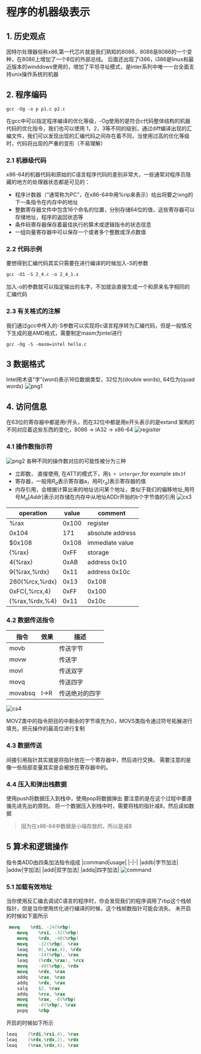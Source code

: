 # 程序的机器级表示
## 1. 历史观点
因特尔处理器俗称x86,第一代芯片就是我们熟知的8086，8088是8086的一个变种，在8086上增加了一个8位的外部总线。
后面还出现了i386，i386是linux和最近版本的winddows使用的，增加了平坦寻址模式，是inter系列中唯一一台全面支持unix操作系统的机器

## 2. 程序编码
```shell
gcc -Og -o p p1.c p2.c 
```
在gcc中可以指定程序编译的优化等级，-Og使用的是符合c代码整体结构的机器代码的优化指令，我们也可以使用 1，2，3等不同的级别，通过diff编译出现的汇编文件，我们可以发现出现的汇编代码之间存在着不同，当使用过高的优化等级时，代码将出现的严重的变形（不易理解）

### 2.1 机器级代码
x86-64的机器代码和原始的C语言程序代码的差别非常大，一些通常对程序员隐藏的地方的处理器状态都是可见的：
- 程序计数器（“通常称为PC”，在x86-64中用%rip来表示）给出将要之ixng的下一条指令在内存中的地址
- 整数寄存器文件中包含16个命名的位置，分别存储64位的值，这些寄存器可以存储地址，程序的返回状态等
- 条件码寄存器保存着最佳执行的算术或逻辑指令的状态信息
- 一组向量寄存器中可以保存一个或者多个整数或浮点数值

### 2.2 代码示例
要想得到汇编代码其实只需要在进行编译的时候加入-S的参数
```latex
gcc -O1 -S 2_4.c -o 2_4_1.s
```
加入-o的参数就可以指定输出的名字，不加就会直接生成一个和原来名字相同的汇编代码

### 2.3 有关格式的注解
我们通过gcc中传入的-S参数可以实现将c语言程序转为汇编代码，但是一般情况下生成的是AMD格式，需要制定masm为intel进行
```shell
gcc -Og -S -masm=intel hello.c
```

## 3 数据格式
Intel用术语“字”(word)表示16位数据类型，32位为(double words), 64位为(quad words)
![png1](./../img/cs1.png)

## 4. 访问信息
在63位的寄存器中都是用r开头，而在32位中都是用e开头表示的是extand
架构的不同对应着这些东西的变化，8086 -> IA32 -> x86-64
![regisiter](../img/reg.png)
### 4.1 操作数指示符
![png2](../img/cs2.png)
各种不同的操作数对应的可能性被分为三种
- 立即数， 直接使用, 在ATT的模式下，用`$ + interger`,for example `$0x3f`
- 寄存器，一般用$R_a$表示寄存器a，用$R[r_a]$表示寄存器的值
- 内存引用，会根据计算出来的地址访问某个地址，类似于我们的偏移地址,用符号$M_a[Addr]$表示对存储在内存中从地址ADDr开始的b个字节值的引用
![cs3](../img/cs3.png)

|operation|value|comment|
|-|-|-|
|%rax|0x100|register|
|0x104|171|absolute address|
|$0x108|0x108|immediate value|
|{%rax}|0xFF|storage|
|4{%rax}|0xAB|address 0x10|
|9{%rax,%rdx}|0x11|address 0x10c|
|260{%rcx,%rdx}|0x13|0x108|
|0xFC{,%rcx,4}|0xFF|0x100|
|{%rax,%rdx,%4}|0x11|0x10c|

### 4.2 数据传送指令
|指令|效果|描述|
|-|-|-|
|movb||传送字节|
|movw||传送字|
|movl||传送双字|
|movq||传送四字|
|movabsq|I$\to$R|传送绝对的四字|
![cs4](../img/cs4.png)

MOVZ类中的指令把目的中剩余的字节填充为0，MOVS类指令通过符号拓展进行填充，把元操作的最高位进行复制

### 4.3 数据传送
间接引用指针其实就是将指针放在一个寄存器中，然后进行交换。
需要注意的是像一些局部变量其实是会被放在寄存器中的。

### 4.4 压入和弹出栈数据
使用push将数据压入到栈中，使用pop将数据弹出
要注意的是在这个过程中要遵循先进先出的原则。
将一个数据压入到栈中时，需要将栈的指针减8，然后读如数据
> 因为在x86-64中数据是小端存放的，所以是减8

## 5 算术和逻辑操作
指令类ADD由四条加法指令组成
|command|usage|
|-|-|
|addb|字节加法|
|addw|字加法|
|addl|双字加法|
|addq|四字加法|
![command](../img/command.png)

### 5.1 加载有效地址
当你使用反汇编去调试C语言的程序时，你会发现我们的程序调用了rbp这个栈帧指针，但是当你使用优化进行编译的时候，这个栈帧数指针可能会消失。
未开启的时候如下面所示
```nasm
 movq    %rdi, -24(%rbp)
    movq    %rsi, -32(%rbp)
    movq    %rdx, -40(%rbp)
    movq    -32(%rbp), %rax
    leaq    0(,%rax,4), %rdx
    movq    -24(%rbp), %rax
    leaq    (%rdx,%rax), %rcx
    movq    -40(%rbp), %rdx
    movq    %rdx, %rax
    addq    %rax, %rax
    addq    %rdx, %rax
    salq    $2, %rax
    addq    %rcx, %rax
    movq    %rax, -8(%rbp)
    movq    -8(%rbp), %rax
    popq    %rbp
```
开启的时候如下所示
```nasm
leaq    (%rdi,%rsi,4), %rax
leaq    (%rdx,%rdx,2), %rdx
leaq    (%rax,%rdx,4), %rax
```